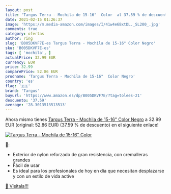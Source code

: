 ```yaml
---
layout: post
title: 'Targus Terra - Mochila de 15-16"  Color  al 37.59 % de descuento'
date: 2021-02-15 01:26:37
image: 'https://m.media-amazon.com/images/I/41w4e6BxtDL._SL200_.jpg'
comments: true
category: ofertas
author: ring
slug: 'B005DKVF7E-es Targus Terra - Mochila de 15-16" Color Negro'
sku: 'B005DKVF7E-es'
tags: [ 'mochila', ]
actualPrice: 32.99 EUR
currency: EUR
price: 32.99
comparePrice: 52.86 EUR
prodname: 'Targus Terra - Mochila de 15-16"  Color Negro'
country: 'es'
flag: '🇪🇸'
brand: 'Targus'
buyurl: 'https://www.amazon.es/dp/B005DKVF7E/?tag=tolees-21'
descuento: '37.59'
average: '28.3013513513513'
---
```


Ahora mismo tienes [Targus Terra - Mochila de 15-16"  Color Negro](https://www.amazon.es/dp/B005DKVF7E/?tag=tolees-21) a 32.99 EUR (original: 52.86 EUR) (37.59 %  de descuento) en el siguiente enlace!

[![Targus Terra - Mochila de 15-16"  Color ](https://m.media-amazon.com/images/I/41w4e6BxtDL._SL200_.jpg)](https://www.amazon.es/dp/B005DKVF7E/?tag=tolees-21)

🔎:

- Exterior de nylon reforzado de gran resistencia, con cremalleras grandes
- Fácil de usar
- Es ideal para los profesionales de hoy en día que necesitan desplazarse y con un estilo de vida active

[🛒 Visítala!!!](https://www.amazon.es/dp/B005DKVF7E/?tag=tolees-21)
